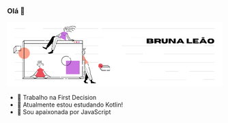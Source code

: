 ### Olá 👋

<!--
**brvnaleao/brvnaleao** is a ✨ _special_ ✨ repository because its `README.md` (this file) appears on your GitHub profile.

Here are some ideas to get you started:
-->
![about-me](https://github.com/brvnaleao/brvnaleao/blob/master/2.png)
- 🔭 Trabalho na First Decision
- 🌱 Atualmente estou estudando Kotlin!
- 👯 Sou apaixonada por JavaScript
<!--
- 🤔 I’m looking for help with ...
- 💬 Ask me about ...
- 📫 How to reach me: ...
- 😄 Pronouns: ...
- ⚡ Fun fact: ...
-->
